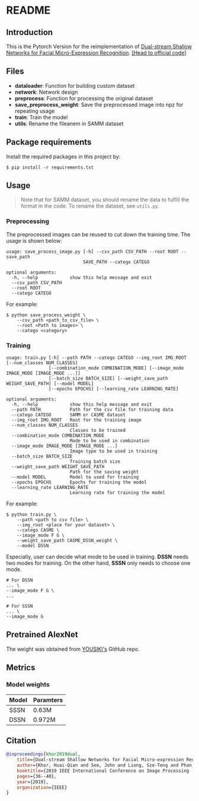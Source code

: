 # README

## Introduction
This is the Pytorch Version for the reimplementation of [Dual-stream Shallow Networks for Facial Micro-Expression Recognition](https://ieeexplore.ieee.org/document/8802965). [[Head to official code]](https://github.com/IcedDoggie/DSSN-MER)

## Files
* **dataloader**: Function for building custom dataset
* **network**: Network design
* **preprocess**: Function for processing the original dataset
* **save_preprocess_weight**: Save the preprocessed image into npz for repeating usage
* **train**: Train the model
* **utils**: Rename the fileanem in SAMM dataset

## Package requirements
Install the required packages in this project by:
```shell
$ pip install -r requirements.txt
```

## Usage
> Note that for SAMM dataset, you should rename the data to fulfill the format in the code. To rename the dataset, see `utils.py`.
> 
### Preprocessing
The preprocessed images can be reused to cut down the training time. The usage is shown below:
```
usage: save_process_image.py [-h] --csv_path CSV_PATH --root ROOT --save_path
                             SAVE_PATH --catego CATEGO

optional arguments:
  -h, --help            show this help message and exit
  --csv_path CSV_PATH
  --root ROOT
  --catego CATEGO
```

For example:
```shell
$ python save_process_weight \
    --csv_path <path_to_csv_file> \
    --root <Path to images> \
    --catego <category>
```

### Training
```
usage: train.py [-h] --path PATH --catego CATEGO --img_root IMG_ROOT [--num_classes NUM_CLASSES]
                [--combination_mode COMBINATION_MODE] [--image_mode IMAGE_MODE [IMAGE_MODE ...]]
                [--batch_size BATCH_SIZE] [--weight_save_path WEIGHT_SAVE_PATH] [--model MODEL]
                [--epochs EPOCHS] [--learning_rate LEARNING_RATE]

optional arguments:
  -h, --help            show this help message and exit
  --path PATH           Path for the csv file for training data
  --catego CATEGO       SAMM or CASME dataset
  --img_root IMG_ROOT   Root for the training image
  --num_classes NUM_CLASSES
                        Classes to be trained
  --combination_mode COMBINATION_MODE
                        Mode to be used in combination
  --image_mode IMAGE_MODE [IMAGE_MODE ...]
                        Image type to be used in training
  --batch_size BATCH_SIZE
                        Training batch size
  --weight_save_path WEIGHT_SAVE_PATH
                        Path for the saving weight
  --model MODEL         Model to used for training
  --epochs EPOCHS       Epochs for training the model
  --learning_rate LEARNING_RATE
                        Learning rate for training the model
```

For example:
```shell
$ python train.py \
    --path <path to csv file> \
    --img_root <place for your dataset> \
    --catego CASME \
    --image_mode F G \
    --weight_save_path CASME_DSSN_weight \
    --model DSSN
```

Especially, user can decide what mode to be used in training. **DSSN** needs two modes for training. On the other hand, **SSSN** only needs to choose one mode.
```
# For DSSN
... \
--image_mode F G \
...

# For SSSN
... \
--image_mode G
```

## Pretrained AlexNet
The weight was obtained from [YOUSIKI's](https://github.com/YOUSIKI/PyTorch-AlexNet) GitHub repo.

## Metrics

### Model weights

| Model | Paramters |
| ----- | --------- |
| SSSN  | 0.63M     |
| DSSN  | 0.972M    |

## Citation
```bibtex
@inproceedings{khor2019dual,
    title={Dual-stream Shallow Networks for Facial Micro-expression Recognition},
    author={Khor, Huai-Qian and See, John and Liong, Sze-Teng and Phan, Raphael CW and Lin, Weiyao},
    booktitle={2019 IEEE International Conference on Image Processing (ICIP)},
    pages={36--40},
    year={2019},
    organization={IEEE}
}
```
